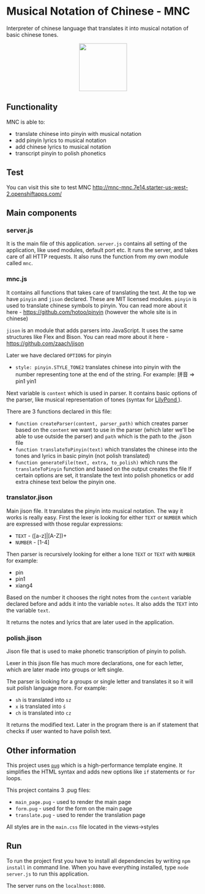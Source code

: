 # Musical Notation of Chinese - MNC
Interpreter of chinese language that translates it into musical notation of basic chinese tones.

<div align="center">
    <a href="https://github.com/KusioDev/drag.js">
        <img src="https://i.imgur.com/pCDlIiG.png" height="125px">
    </a>
</div>

## Functionality
MNC is able to:
- translate chinese into pinyin with musical notation
- add pinyin lyrics to musical notation
- add chinese lyrics to musical notation
- transcript pinyin to polish phonetics

## Test
You can visit this site to test MNC
http://mnc-mnc.7e14.starter-us-west-2.openshiftapps.com/

## Main components
### server.js
It is the main file of this application.
`server.js` contains all setting of the application, like used modules, default port etc.
It runs the server, and takes care of all HTTP requests.
It also runs the function from my own module called `mnc`.

### mnc.js
It contains all functions that takes care of translating the text.
At the top we have `pinyin` and `jison` declared.
These are MIT licensed modules.
`pinyin` is used to translate chinese symbols to pinyin.
You can read more about it here - https://github.com/hotoo/pinyin (however the whole site is in chinese)

`jison` is an module that adds parsers into JavaScript. It uses the same structures like Flex and Bison.
You can read more about it here - https://github.com/zaach/jison

Later we have declared `OPTIONS` for pinyin
- `style: pinyin.STYLE_TONE2` translates chinese into pinyin with the number representing tone at the end of the string.
For example: 拼音 => pin1 yin1

Next variable is `content` which is used in parser.
It contains basic options of the parser, like musical representation of tones (syntax for <a href="http://lilypond.org/"> LilyPond </a>).

There are 3 functions declared in this file:
- `function createParser(content, parser_path)` which creates parser based on the `content` we want to use in the parser (which later we'll be able to use outside the parser) and `path` which is the path to the .jison file
- `function translateToPinyin(text)` which translates the chinese into the tones and lyrics in basic pinyin (not polish translated)
- `function generateFile(text, extra, to_polish)` which runs the `translateToPinyin` function and based on the output creates the file
If certain options are set, it translate the text into polish phonetics or add extra chinese text below the pinyin one.

### translator.jison
Main jison file. It translates the pinyin into musical notation.
The way it works is really easy. First the lexer is looking for either `TEXT` or `NUMBER` which are expressed with those regular expressions:
- `TEXT` - ([a-z]|[A-Z])+
- `NUMBER` - [1-4]

Then parser is recursively looking for either a lone `TEXT` or `TEXT` with `NUMBER` for example:
- pin
- pin1
- xiang4

Based on the number it chooses the right notes from the `content` variable declared before and adds it into the variable `notes`.
It also adds the `TEXT` into the variable `text`.

It returns the notes and lyrics that are later used in the application.

### polish.jison
Jison file that is used to make phonetic transcription of pinyin to polish.

Lexer in this jison file has much more declarations, one for each letter, which are later made into groups or left single.

The parser is looking for a groups or single letter and translates it so it will suit polish language more.
For example:
- `sh` is translated into `sz`
- `x` is translated into `ś`
- `ch` is translated into `cz`

It returns the modified text. Later in the program there is an if statement that checks if user wanted to have polish text.

## Other information
This project uses <a href="https://pugjs.org">`pug`</a> which is a high-performance template engine.
It simplifies the HTML syntax and adds new options like `if` statements or `for` loops.

This project contains 3 .pug files:
- `main_page.pug` - used to render the main page
- `form.pug` - used for the form on the main page
- `translate.pug` - used to render the translation page

All styles are in the `main.css` file located in the views->styles


## Run
To run the project first you have to install all dependencies by writing `npm install` in command line.
When you have everything installed, type `node server.js` to run this application.

The server runs on the `localhost:8080`.

